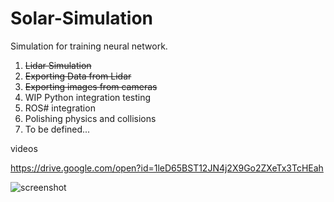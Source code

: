 # Solar-Simulation

Simulation for training neural network. 

1) ~~Lidar Simulation~~
2) ~~Exporting Data from Lidar~~
3) ~~Exporting images from cameras~~
4) WIP Python integration testing
5) ROS# integration
5) Polishing physics and collisions
6) To be defined...

videos

https://drive.google.com/open?id=1leD65BST12JN4j2X9Go2ZXeTx3TcHEah

![screenshot](https://i.imgur.com/llaopUN.png "Some alpha screenshots")
